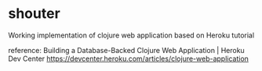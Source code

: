 # shouter

Working implementation of clojure web application based on Heroku tutorial

reference:
Building a Database-Backed Clojure Web Application | Heroku Dev Center
https://devcenter.heroku.com/articles/clojure-web-application
